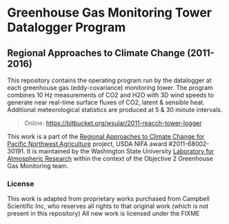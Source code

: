 Greenhouse Gas Monitoring Tower Datalogger Program
==================================================

Regional Approaches to Climate Change (2011-2016)
-------------------------------------------------

This repository contains the operating program run by the datalogger at each
greenhouse gas (eddy-covariance) monitoring tower. The program combines 10 Hz
measurements of CO2 and H2O with 3D wind speeds to generate near real-time 
surface fluxes of CO2, latent & sensible heat. Additional meteorological 
statistics are produced at 5 & 30 minute intervals. 

> Online: <https://bitbucket.org/wsular/2011-reacch-tower-logger>

This work is a part of the 
[Regional Approaches to Climate Change for Pacific Northwest Agriculture](http://www.reacchpna.org)
project, USDA NIFA award #2011-68002-30191. It is maintained by the Washington 
State University [Laboratory for Atmospheric Research](http://lar.wsu.edu) 
within the context of the Objective 2 Greenhouse Gas Monitoring team.

### License ####

This work is adapted from proprietary works purchased from Campbell Scientific
Inc, who reserves all rights to that original work (which is not present in
this repository) All new work is licensed under the FIXME


